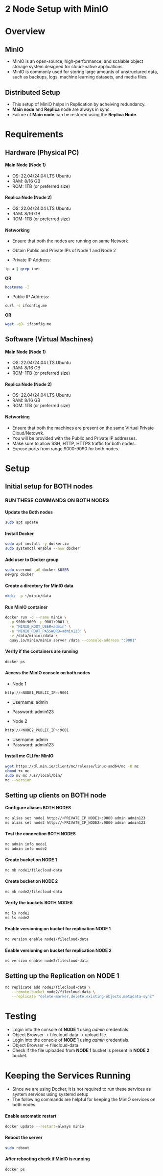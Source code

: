 # 2 Node Setup with MinIO

# Overview

## MinIO
- MinIO is an open-source, high-performance, and scalable object storage system designed for cloud-native applications.
- MinIO is commonly used for storing large amounts of unstructured data, such as backups, logs, machine learning datasets, and media files.

## Distributed Setup
- This setup of MinIO helps in Replication by acheiving redundancy.
- **Main node** and **Replica** node are always in sync.
- Failure of **Main node** can be restored using the **Replica Node**.

# Requirements

## Hardware (Physical PC)

#### Main Node (Node 1)
  - OS: 22.04/24.04 LTS Ubuntu
  - RAM: 8/16 GB
  - ROM: 1TB (or preferred size)

#### Replica Node (Node 2)
  - OS: 22.04/24.04 LTS Ubuntu
  - RAM: 8/16 GB
  - ROM: 1TB (or preferred size) 

#### Networking
- Ensure that both the nodes are running on same Network
- Obtain Public and Private IPs of Node 1 and Node 2

- Private IP Address:
```bash
ip a | grep inet
```
**OR**  
```bash
hostname -I
```

- Public IP Address:
```bash
curl -s ifconfig.me
```
**OR**  
```bash
wget -qO- ifconfig.me
```

## Software (Virtual Machines)

#### Main Node (Node 1)
  - OS: 22.04/24.04 LTS Ubuntu
  - RAM: 8/16 GB
  - ROM: 1TB (or preferred size)

#### Replica Node (Node 2)
  - OS: 22.04/24.04 LTS Ubuntu
  - RAM: 8/16 GB
  - ROM: 1TB (or preferred size) 

#### Networking
- Ensure that both the machines are present on the same Virtual Private Cloud/Netowrk.
- You will be provided with the Public and Private IP addresses.
- Make sure to allow SSH, HTTP, HTTPS traffic for both nodes.
- Expose ports from range 9000-9090 for both nodes.

# Setup

## Initial setup for **BOTH** nodes

### RUN THESE COMMANDS ON BOTH NODES
#### Update the Both nodes
```bash
sudo apt update
```

#### Install Docker
```bash
sudo apt install -y docker.io
sudo systemctl enable --now docker
```

#### Add user to Docker group
```bash
sudo usermod -aG docker $USER
newgrp docker
```

#### Create a directory for MinIO data
```bash
mkdir -p ~/minio/data
```

#### Run MinIO container
```bash
docker run -d --name minio \
  -p 9000:9000 -p 9001:9001 \
  -e "MINIO_ROOT_USER=admin" \
  -e "MINIO_ROOT_PASSWORD=admin123" \
  -v /data/minio:/data \
  quay.io/minio/minio server /data --console-address ":9001"
```  
#### Verify if the containers are running
```bash
docker ps
```

#### Access the MinIO console on both nodes
- Node 1
``` bash
http://<NODE1_PUBLIC_IP>:9001
```
- Username: admin
- Password: admin123

- Node 2
```bash
http://<NODE2_PUBLIC_IP>:9001
```
- Username: admin   
- Password: admin123

#### Install **mc** CLI for MinIO
```bash
wget https://dl.min.io/client/mc/release/linux-amd64/mc -O mc
chmod +x mc
sudo mv mc /usr/local/bin/
mc --version  
```

## Setting up clients on **BOTH** node


#### Configure aliases **BOTH NODES**
```bash
mc alias set node1 http://<PRIVATE_IP_NODE1>:9000 admin admin123
mc alias set node2 http://<PRIVATE_IP_NODE2>:9000 admin admin123
```

#### Test the connection **BOTH NODES**
```bash
mc admin info node1
mc admin info node2
```

#### Create bucket on **NODE 1**
```bash
mc mb node1/filecloud-data
```

#### Create bucket on **NODE 2**
```bash
mc mb node2/filecloud-data
```

#### Verify the buckets **BOTH NODES**
```bash
mc ls node1
mc ls node2
```

#### Enable versioning on bucket for replication **NODE 1**
```bash
mc version enable node1/filecloud-data
```

#### Enable versioning on bucket for replication **NODE 2**
```bash
mc version enable node2/filecloud-data
```

## Setting up the Replication on **NODE 1**
```bash
mc replicate add node1/filecloud-data \
   --remote-bucket node2/filecloud-data \
   --replicate "delete-marker,delete,existing-objects,metadata-sync"
```


# Testing
- Login into the console of **NODE 1** using *admin* credentials.
- Object Browser -> filecloud-data -> upload file.
- Login into the console of **NODE 1** using *admin* credentials.
- Object Browser -> filecloud-data.
- Check if the file uploaded from **NODE 1** bucket is present in **NODE 2** bucket.

# Keeping the Services Running
- Since we are using Docker, it is not required to run these services as system services using systemd setup
- The following commands are helpful for keeping the MinIO services on both nodes.
#### Enable automatic restart
```bash
docker update --restart=always minio
```
#### Reboot the server
```bash
sudo reboot
```
#### After rebooting check if MinIO is running
```bash
docker ps
```
